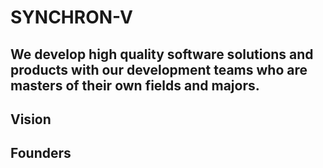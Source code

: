 # SYNCHRON-V

## We develop high quality software solutions and products with our development teams who are masters of their own fields and majors.
 

## Vision
## Founders

